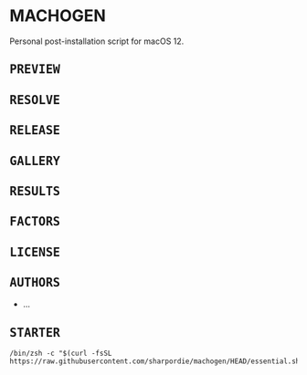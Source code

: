 # MACHOGEN

Personal post-installation script for macOS 12.

## <samp>PREVIEW</samp>
## <samp>RESOLVE</samp>
## <samp>RELEASE</samp>
## <samp>GALLERY</samp>
## <samp>RESULTS</samp>
## <samp>FACTORS</samp>
## <samp>LICENSE</samp>
## <samp>AUTHORS</samp>

- ...

## <samp>STARTER</samp>

```shell
/bin/zsh -c "$(curl -fsSL https://raw.githubusercontent.com/sharpordie/machogen/HEAD/essential.sh)"
```
